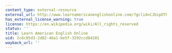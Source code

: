 ```yaml
---
content_type: external-resource
external_url: http://www.learnamericanenglishonline.com/?gclid=CJbipOTUlcoCFc4XHwodx
has_external_license_warning: true
license: https://en.wikipedia.org/wiki/All_rights_reserved
status: ''
title: Learn American English Online
uid: 2c6c85d3-2d82-46a1-be5f-3292ccd84201
wayback_url: ''
---
```

